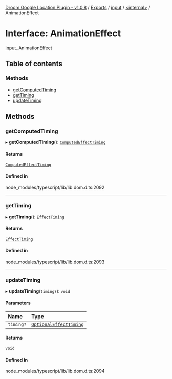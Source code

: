 [Droom Google Location Plugin - v1.0.8](../README.md) / [Exports](../modules.md) / [input](../modules/input.md) / [<internal\>](../modules/input._internal_.md) / AnimationEffect

# Interface: AnimationEffect

[input](../modules/input.md).[<internal>](../modules/input._internal_.md).AnimationEffect

## Table of contents

### Methods

- [getComputedTiming](input._internal_.AnimationEffect.md#getcomputedtiming)
- [getTiming](input._internal_.AnimationEffect.md#gettiming)
- [updateTiming](input._internal_.AnimationEffect.md#updatetiming)

## Methods

### getComputedTiming

▸ **getComputedTiming**(): [`ComputedEffectTiming`](input._internal_.ComputedEffectTiming.md)

#### Returns

[`ComputedEffectTiming`](input._internal_.ComputedEffectTiming.md)

#### Defined in

node_modules/typescript/lib/lib.dom.d.ts:2092

___

### getTiming

▸ **getTiming**(): [`EffectTiming`](input._internal_.EffectTiming.md)

#### Returns

[`EffectTiming`](input._internal_.EffectTiming.md)

#### Defined in

node_modules/typescript/lib/lib.dom.d.ts:2093

___

### updateTiming

▸ **updateTiming**(`timing?`): `void`

#### Parameters

| Name | Type |
| :------ | :------ |
| `timing?` | [`OptionalEffectTiming`](input._internal_.OptionalEffectTiming.md) |

#### Returns

`void`

#### Defined in

node_modules/typescript/lib/lib.dom.d.ts:2094
